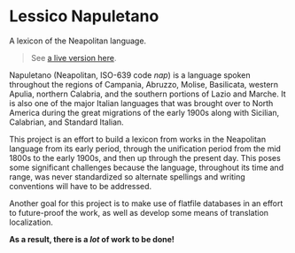 # Lessico Napuletano
A lexicon of the Neapolitan language.

>See [a live version here](https://napuletano.netlify.com).

Napuletano (Neapolitan, ISO-639 code *nap*) is a language spoken throughout the regions of Campania, Abruzzo, Molise, Basilicata, western Apulia, northern Calabria, and the southern portions of Lazio and Marche. It is also one of the major Italian languages that was brought over to North America during the great migrations of the early 1900s along with Sicilian, Calabrian, and Standard Italian.

This project is an effort to build a lexicon from works in the Neapolitan language from its early period, through the unification period from the mid 1800s to the early 1900s, and then up through the present day. This poses some significant challenges because the language, throughout its time and range, was never standardized so alternate spellings and writing conventions will have to be addressed.

Another goal for this project is to make use of flatfile databases in an effort to future-proof the work, as well as develop some means of translation localization.

**As a result, there is a *lot* of work to be done!**